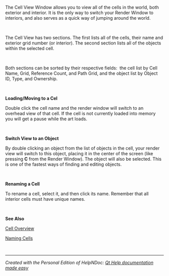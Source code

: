# 

&nbsp;

The Cell View Window allows you to view all of the cells in the world, both exterior and interior. It is the only way to switch your Render Window to interiors, and also serves as a quick way of jumping around the world.

&nbsp;

The Cell View has two sections. The first lists all of the cells, their name and exterior grid number (or interior). The second section lists all of the objects within the selected cell.&nbsp;

&nbsp;

Both sections can be sorted by their respective fields:&nbsp; the cell list by Cell Name, Grid, Reference Count, and Path Grid, and the object list by Object ID, Type, and Ownership.

&nbsp;

**Loading/Moving to a Cel**

Double click the cell name and the render window will switch to an overhead view of that cell. If the cell is not currently loaded into memory you will get a pause while the art loads.

&nbsp;

**Switch View to an Object**

By double clicking an object from the list of objects in the cell, your render view will switch to this object, placing it in the center of the screen (like pressing **C** from the Render Window). The object will also be selected. This is one of the fastest ways of finding and editing objects.

&nbsp;

**Renaming a Cell**

To rename a cell, select it, and then click its name. Remember that all interior cells must have unique names.

&nbsp;

**See Also**

[Cell Overview](<CellOverview.md>)

[Naming Cells](<NamingCells.md>)

&nbsp;


***
_Created with the Personal Edition of HelpNDoc: [Qt Help documentation made easy](<https://www.helpndoc.com/feature-tour/create-help-files-for-the-qt-help-framework>)_
